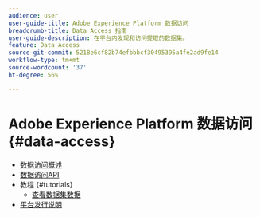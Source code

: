 ```yaml
---
audience: user
user-guide-title: Adobe Experience Platform 数据访问
breadcrumb-title: Data Access 指南
user-guide-description: 在平台内发现和访问提取的数据集。
feature: Data Access
source-git-commit: 5218e6cf82b74efbbbcf30495395a4fe2ad9fe14
workflow-type: tm+mt
source-wordcount: '37'
ht-degree: 56%

---
```



# Adobe Experience Platform 数据访问 {#data-access}

- [数据访问概述](home.md)
- [数据访问API](api.md)
- 教程 {#tutorials}
   - [查看数据集数据](tutorials/dataset-data.md)
- [平台发行说明](https://www.adobe.com/go/platform-release-notes-en)